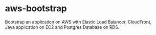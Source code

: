 # aws-bootstrap
Bootstrap an application on AWS with Elastic Load Balancer, CloudFront, Java application on EC2 and Postgres Database on RDS.
